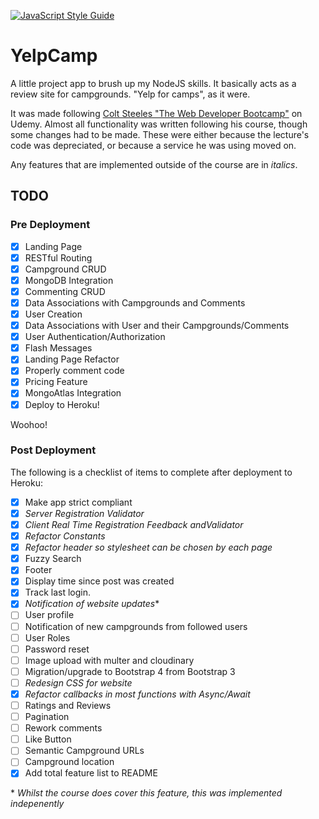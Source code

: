 [![JavaScript Style Guide](https://img.shields.io/badge/code_style-standard-brightgreen.svg)](https://standardjs.com)

# YelpCamp

A little project app to brush up my NodeJS skills. It basically acts as a review site for campgrounds. "Yelp for camps", as it were.

It was made following [Colt Steeles "The Web Developer Bootcamp"](https://www.udemy.com/course/the-web-developer-bootcamp) on Udemy. Almost all functionality was written following his course, though some changes had to be made. These were either because the lecture's code was depreciated, or because a service he was using moved on.

Any features that are implemented outside of the course are in _italics_.
## TODO

### Pre Deployment
- [x] Landing Page
- [x] RESTful Routing
- [x] Campground CRUD
- [x] MongoDB Integration
- [x] Commenting CRUD
- [x] Data Associations with Campgrounds and Comments
- [x] User Creation
- [x] Data Associations with User and their Campgrounds/Comments
- [x] User Authentication/Authorization
- [x] Flash Messages
- [x] Landing Page Refactor
- [x] Properly comment code
- [x] Pricing Feature
- [x] MongoAtlas Integration
- [x] Deploy to Heroku!

Woohoo!

### Post Deployment
The following is a checklist of items to complete after deployment to Heroku:
- [x] Make app strict compliant
- [x] _Server Registration Validator_
- [x] _Client Real Time Registration Feedback andValidator_
- [x] _Refactor Constants_
- [x] _Refactor header so stylesheet can be chosen by each page_
- [x] Fuzzy Search
- [x] Footer 
- [x] Display time since post was created 
- [x] Track last login. 
- [x] _Notification of website updates_\*
- [ ] User profile
- [ ] Notification of new campgrounds from followed users
- [ ] User Roles 
- [ ] Password reset 
- [ ] Image upload with multer and cloudinary 
- [ ] Migration/upgrade to Bootstrap 4 from Bootstrap 3
- [ ] _Redesign CSS for website_
- [x] _Refactor callbacks in most functions with Async/Await_
- [ ] Ratings and Reviews
- [ ] Pagination
- [ ] Rework comments
- [ ] Like Button
- [ ] Semantic Campground URLs
- [ ] Campground location
- [x] Add total feature list to README

\* _Whilst the course does cover this feature, this was implemented indepenently_
